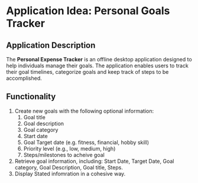 # Application Idea: Personal Goals Tracker

## Application Description
The **Personal Expense Tracker** is an offline desktop application designed to help individuals manage their goals. The application enables users to track their goal timelines, categorize goals and keep track of steps to be accomplished. 

## Functionality
1. Create new goals with the following optional information:
    1. Goal title
    2. Goal description
    3. Goal category
    4. Start date
    5. Goal Target date (e.g. fitness, financial, hobby skill)
    6. Priority level (e.g., low, medium, high)
    7. Steps/milestones to acheive goal
2. Retrieve goal information, including: Start Date, Target Date, Goal category, Goal Description, Goal title, Steps.
3. Display Stated infomration in a cohesive way.
